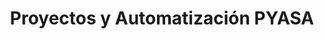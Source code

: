 ---
title: "Proyectos y Automatización PYASA"
url: /desamparados/proyectos-y-automatizacion-pyasa/
shop: Baumarkt
---